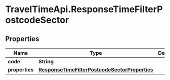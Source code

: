 # TravelTimeApi.ResponseTimeFilterPostcodeSector

## Properties

Name | Type | Description | Notes
------------ | ------------- | ------------- | -------------
**code** | **String** |  | 
**properties** | [**ResponseTimeFilterPostcodeSectorProperties**](ResponseTimeFilterPostcodeSectorProperties.md) |  | 



